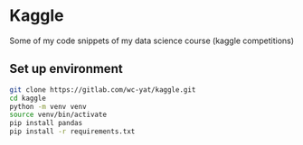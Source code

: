 # Kaggle

Some of my code snippets of my data science course (kaggle competitions)

## Set up environment

```bash
git clone https://gitlab.com/wc-yat/kaggle.git
cd kaggle
python -m venv venv
source venv/bin/activate
pip install pandas
pip install -r requirements.txt
```

